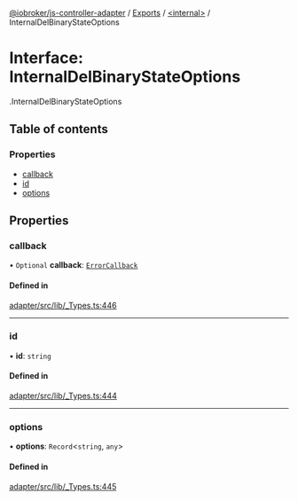 [@iobroker/js-controller-adapter](../README.md) / [Exports](../modules.md) / [<internal\>](../modules/internal_.md) / InternalDelBinaryStateOptions

# Interface: InternalDelBinaryStateOptions

[<internal>](../modules/internal_.md).InternalDelBinaryStateOptions

## Table of contents

### Properties

- [callback](internal_.InternalDelBinaryStateOptions.md#callback)
- [id](internal_.InternalDelBinaryStateOptions.md#id)
- [options](internal_.InternalDelBinaryStateOptions.md#options)

## Properties

### callback

• `Optional` **callback**: [`ErrorCallback`](../modules/internal_.md#errorcallback)

#### Defined in

[adapter/src/lib/_Types.ts:446](https://github.com/ioBroker/ioBroker.js-controller/blob/25f18577/packages/adapter/src/lib/_Types.ts#L446)

___

### id

• **id**: `string`

#### Defined in

[adapter/src/lib/_Types.ts:444](https://github.com/ioBroker/ioBroker.js-controller/blob/25f18577/packages/adapter/src/lib/_Types.ts#L444)

___

### options

• **options**: `Record`<`string`, `any`\>

#### Defined in

[adapter/src/lib/_Types.ts:445](https://github.com/ioBroker/ioBroker.js-controller/blob/25f18577/packages/adapter/src/lib/_Types.ts#L445)
